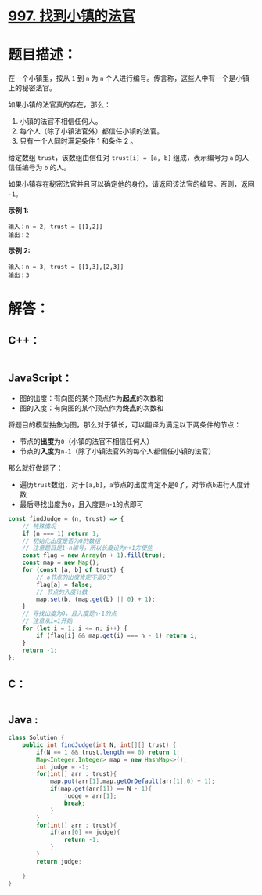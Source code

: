 # [997. 找到小镇的法官](https://leetcode-cn.com/problems/find-the-town-judge/)

# 题目描述：

在一个小镇里，按从 `1` 到 `n` 为 `n` 个人进行编号。传言称，这些人中有一个是小镇上的秘密法官。

如果小镇的法官真的存在，那么：

1. 小镇的法官不相信任何人。
2. 每个人（除了小镇法官外）都信任小镇的法官。
3. 只有一个人同时满足条件 1 和条件 2 。

给定数组 `trust`，该数组由信任对 `trust[i] = [a, b]` 组成，表示编号为 `a` 的人信任编号为 `b` 的人。

如果小镇存在秘密法官并且可以确定他的身份，请返回该法官的编号。否则，返回 `-1`。



**示例 1:**

```
输入：n = 2, trust = [[1,2]]
输出：2
```

 **示例 2:**

```
输入：n = 3, trust = [[1,3],[2,3]]
输出：3
```



# 解答：

## C++：

```cpp

```

## JavaScript：

- 图的出度：有向图的某个顶点作为**起点**的次数和
- 图的入度：有向图的某个顶点作为**终点**的次数和

将题目的模型抽象为图，那么对于镇长，可以翻译为满足以下两条件的节点：
- 节点的**出度**为`0`（小镇的法官不相信任何人）
- 节点的**入度**为`n-1`（除了小镇法官外的每个人都信任小镇的法官）

那么就好做题了：
- 遍历`trust`数组，对于`[a,b]`，`a`节点的出度肯定不是`0`了，对节点`b`进行入度计数
- 最后寻找出度为`0`，且入度是`n-1`的点即可

```javascript
const findJudge = (n, trust) => {
    // 特殊情况
    if (n === 1) return 1;
    // 初始化出度是否为0的数组
    // 注意题目是1~n编号，所以长度设为n+1方便些
    const flag = new Array(n + 1).fill(true);
    const map = new Map();
    for (const [a, b] of trust) {
        // a节点的出度肯定不是0了
        flag[a] = false;
        // 节点的入度计数
        map.set(b, (map.get(b) || 0) + 1);
    }
    // 寻找出度为0，且入度是n-1的点
    // 注意从i=1开始
    for (let i = 1; i <= n; i++) {
        if (flag[i] && map.get(i) === n - 1) return i;
    }
    return -1;
};
```

## C：

```c

```

## Java :

```java
class Solution {
    public int findJudge(int N, int[][] trust) {
        if(N == 1 && trust.length == 0) return 1;
        Map<Integer,Integer> map = new HashMap<>();
        int judge = -1;
        for(int[] arr : trust){
            map.put(arr[1],map.getOrDefault(arr[1],0) + 1);
            if(map.get(arr[1]) == N - 1){
                judge = arr[1];
                break;
            }
        }
        for(int[] arr : trust){
            if(arr[0] == judge){
                return -1;
            }
        }
        return judge;
       
    }
}
```

